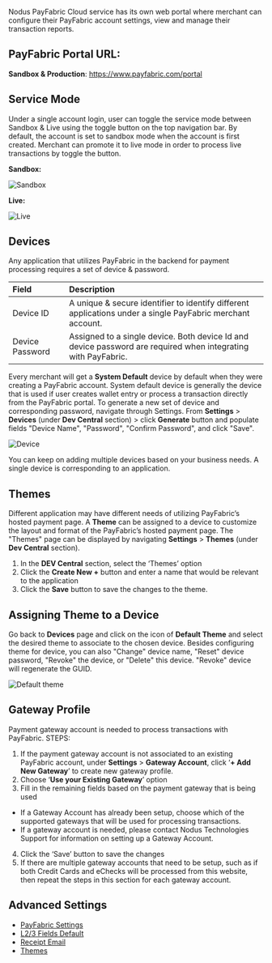Nodus PayFabric Cloud service has its own web portal where merchant can configure their PayFabric account settings, view and manage their transaction reports.

## PayFabric Portal URL:

**Sandbox & Production**: https://www.payfabric.com/portal

## Service Mode

Under a single account login, user can toggle the service mode between Sandbox & Live using the toggle button on the top navigation bar.
By default, the account is set to sandbox mode when the account is first created. Merchant can promote it to live mode in order to process live transactions by toggle the button.

**Sandbox:**

![Sandbox](https://s3-us-west-1.amazonaws.com/github-screenshot-repository/V3/Sandbox.png)

**Live:**

![Live](https://s3-us-west-1.amazonaws.com/github-screenshot-repository/V3/Live.png)

## Devices

Any application that utilizes PayFabric in the backend for payment processing requires a set of device & password.

| Field                | Description  | 
| :--------------------|:-------------| 
| Device ID            | A unique & secure identifier to identify different applications under a single PayFabric merchant account. | 
| Device Password      | Assigned to a single device. Both device Id and device password are required when integrating with PayFabric. | 

Every merchant will get a **System Default** device by default when they were creating a PayFabric account. System default device is generally the device that is used if user creates wallet entry or process a transaction directly from the PayFabric portal.
To generate a new set of device and corresponding password, navigate through Settings. From **Settings** >  **Devices** (under **Dev Central** section) > click **Generate** button and populate fields "Device Name", "Password", "Confirm Password", and click "Save". 

![Device](https://s3-us-west-1.amazonaws.com/github-screenshot-repository/V3/DeviceManagement.png)

You can keep on adding multiple devices based on your business needs. A single device is corresponding to an application. 

## Themes

Different application may have different needs of utilizing PayFabric’s hosted payment page. A **Theme** can be assigned to a device to customize the layout and format of the PayFabric’s hosted payment page. 
The "Themes" page can be displayed by navigating **Settings** > **Themes** (under **Dev Central** section). 
1.	In the **DEV Central** section, select the ‘Themes’ option 
2.	Click the **Create New +** button and enter a name that would be relevant to the application 
3.	Click the **Save** button to save the changes to the theme.

## Assigning Theme to a Device

Go back to **Devices** page and click on the icon of **Default Theme** and select the desired theme to associate to the chosen device. 
Besides configuring theme for device, you can also "Change" device name, "Reset" device password, "Revoke" the device, or "Delete" this device. "Revoke" device will regenerate the GUID.

![Default theme](https://s3-us-west-1.amazonaws.com/github-screenshot-repository/V3/DefaultTheme.png)

## Gateway Profile

Payment gateway account is needed to process transactions with PayFabric. 
STEPS:
1.	If the payment gateway account is not associated to an existing PayFabric account, under **Settings** > **Gateway Account**, click ‘**+ Add New Gateway**’ to create new gateway profile.
2.	Choose ‘**Use your Existing Gateway**’ option
3.	Fill in the remaining fields based on the payment gateway that is being used

 * If a Gateway Account has already been setup, choose which of the supported gateways that will be used for processing transactions. 
 * If a gateway account is needed, please contact Nodus Technologies Support for information on setting up a Gateway Account. 

4.	Click the ‘Save’ button to save the changes
5.	If there are multiple gateway accounts that need to be setup, such as if both Credit Cards and eChecks will be processed from this website, then repeat the steps in this section for each gateway account.

## Advanced Settings

* [PayFabric Settings]()
* [L2/3 Fields Default]()
* [Receipt Email]()
* [Themes]()
